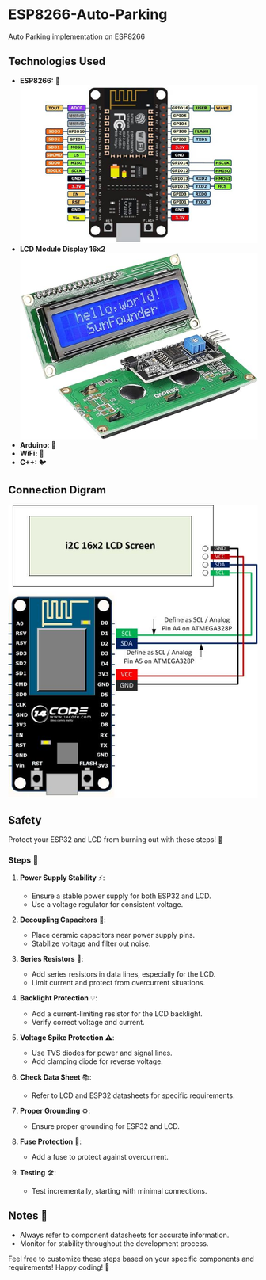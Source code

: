 # ESP8266-Auto-Parking
Auto Parking implementation on ESP8266

## Technologies Used

- **ESP8266:** 📡 
![ESP8266](./img/NodeMCU-ESP8266-Pinout.jpg)
- **LCD Module Display 16x2** 
![LCD](./img/lcd.jpg)
- **Arduino:** 🤖
- **WiFi:** 📶
- **C++:** 🐦

## Connection Digram 
![ESP8266 LCD Connection Setup](./img/connection.jpg)

## Safety 

Protect your ESP32 and LCD from burning out with these steps! 🚀

### Steps 📝

1. **Power Supply Stability** ⚡:
   - Ensure a stable power supply for both ESP32 and LCD.
   - Use a voltage regulator for consistent voltage.

2. **Decoupling Capacitors** 🔗:
   - Place ceramic capacitors near power supply pins.
   - Stabilize voltage and filter out noise.

3. **Series Resistors** 🚧:
   - Add series resistors in data lines, especially for the LCD.
   - Limit current and protect from overcurrent situations.

4. **Backlight Protection** 💡:
   - Add a current-limiting resistor for the LCD backlight.
   - Verify correct voltage and current.

5. **Voltage Spike Protection** ⚠️:
   - Use TVS diodes for power and signal lines.
   - Add clamping diode for reverse voltage.

6. **Check Data Sheet** 📚:
   - Refer to LCD and ESP32 datasheets for specific requirements.
   
7. **Proper Grounding** ⚙️:
   - Ensure proper grounding for ESP32 and LCD.

8. **Fuse Protection** 🧨:
   - Add a fuse to protect against overcurrent.

9. **Testing** 🛠️:
   - Test incrementally, starting with minimal connections.

## Notes 📌
- Always refer to component datasheets for accurate information.
- Monitor for stability throughout the development process.

Feel free to customize these steps based on your specific components and requirements! Happy coding! 🚀




